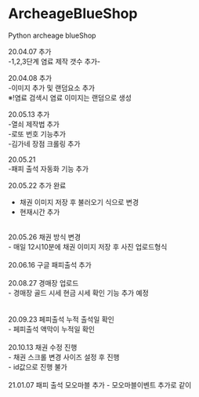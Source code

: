 # ArcheageBlueShop
Python archeage blueShop

20.04.07 추가<br> 
-1,2,3단계 염료 제작 갯수 추가-<br>

20.04.08 추가<br>
-이미지 추가 및 랜덤요소 추가<br>
※!염료 검색시 염료 이미지는 랜덤으로 생성<br>

20.05.13 추가<br>
-열쇠 제작법 추가<br>
-로또 번호 기능추가<br>
-김가네 장점 크롤링 추가<br>

20.05.21<br>
-패피 출석 자동화 기능 추가<br>

20.05.22 추가 완료<br>
 - 채권 이미지 저장 후 불러오기 식으로 변경
 - 현재시간 추가 <br>
<br>
20.05.26 채권 방식 변경<br>
 - 매일 12시10분에 채권 이미지 저장 후 사진 업로드형식<br>
 <br>
 20.06.16 구글 패피출석 추가
 <br>
 <br>
20.08.27 경매장 업로드<br>
 - 경매장 골드 시세 현금 시세 확인 기능 추가 예정<br>
 <br>
 <br>
 20.09.23 페피출석 누적 출석일 확인<br>
  - 페피출석 액막이 누적일 확인 <br>
<br>
20.10.13 채권 수정 진행<br>
 - 채권 스크롤 변경 사이즈 설정 후 진행<br>
 - id값으로 진행 불가<br>
<br>
21.01.07 패피 출석 모오마블 추가
 - 모오마블이벤트 추가로 같이 
